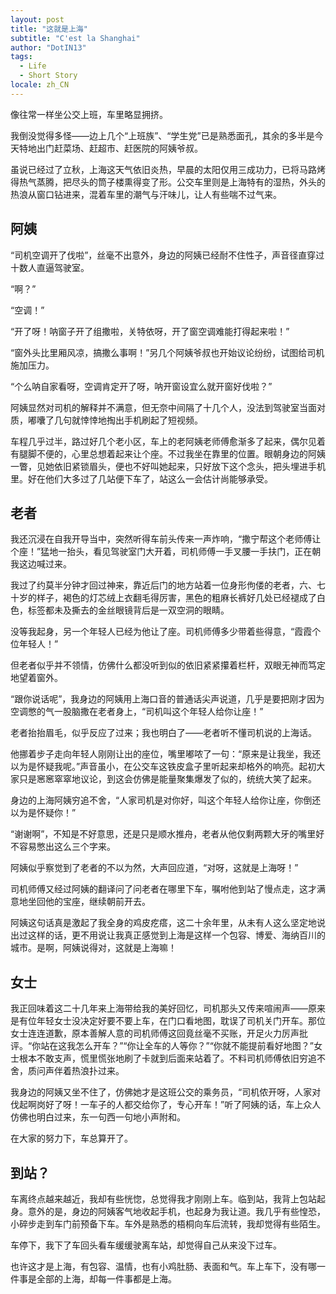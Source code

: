 ```yaml
---
layout: post
title: "这就是上海"
subtitle: "C'est la Shanghai"
author: "DotIN13"
tags:
  - Life
  - Short Story
locale: zh_CN
---
```


像往常一样坐公交上班，车里略显拥挤。

我倒没觉得多怪——边上几个“上班族”、“学生党”已是熟悉面孔，其余的多半是今天特地出门赶菜场、赶超市、赶医院的阿姨爷叔。

虽说已经过了立秋，上海这天气依旧炎热，早晨的太阳仅用三成功力，已将马路烤得热气蒸腾，把尽头的筒子楼熏得变了形。公交车里则是上海特有的湿热，外头的热浪从窗口钻进来，混着车里的潮气与汗味儿，让人有些喘不过气来。

## 阿姨

“司机空调开了伐啦”，丝毫不出意外，身边的阿姨已经耐不住性子，声音径直穿过十数人直逼驾驶室。

“啊？”

“空调！”

“开了呀！呐窗子开了组撒啦，关特依呀，开了窗空调难能打得起来啦！”

“窗外头比里厢风凉，搞撒么事啊！”另几个阿姨爷叔也开始议论纷纷，试图给司机施加压力。

“个么呐自家看呀，空调肯定开了呀，呐开窗设宜么就开窗好伐啦？”

阿姨显然对司机的解释并不满意，但无奈中间隔了十几个人，没法到驾驶室当面对质，嘟囔了几句就悻悻地掏出手机刷起了短视频。

车程几乎过半，路过好几个老小区，车上的老阿姨老师傅愈渐多了起来，偶尔见着有腿脚不便的，心里总想着起来让个座。不过我坐在靠里的位置。眼朝身边的阿姨一瞥，见她依旧紧锁眉头，便也不好叫她起来，只好放下这个念头，把头埋进手机里。好在他们大多过了几站便下车了，站这么一会估计尚能够承受。

## 老者

我还沉浸在自我开导当中，突然听得车前头传来一声炸响，“撒宁帮这个老师傅让个座！”猛地一抬头，看见驾驶室门大开着，司机师傅一手叉腰一手扶门，正在朝我这边喊过来。

我过了约莫半分钟才回过神来，靠近后门的地方站着一位身形佝偻的老者，六、七十岁的样子，褐色的灯芯绒上衣翻毛得厉害，黑色的粗麻长裤好几处已经褪成了白色，标签都未及撕去的金丝眼镜背后是一双空洞的眼睛。

没等我起身，另一个年轻人已经为他让了座。司机师傅多少带着些得意，“霞霞个位年轻人！”

但老者似乎并不领情，仿佛什么都没听到似的依旧紧紧攥着栏杆，双眼无神而笃定地望着窗外。

“跟你说话呢”，我身边的阿姨用上海口音的普通话尖声说道，几乎是要把刚才因为空调憋的气一股脑撒在老者身上，“司机叫这个年轻人给你让座！”

老者抬抬眉毛，似乎反应了过来；我也明白了——老者听不懂司机说的上海话。

他挪着步子走向年轻人刚刚让出的座位，嘴里嘟哝了一句：“原来是让我坐，我还以为是怀疑我呢。”声音虽小，在公交车这铁皮盒子里听起来却格外的响亮。起初大家只是窸窸窣窣地议论，到这会仿佛是能量聚集爆发了似的，统统大笑了起来。

身边的上海阿姨穷追不舍，“人家司机是对你好，叫这个年轻人给你让座，你倒还以为是怀疑你！”

“谢谢啊”，不知是不好意思，还是只是顺水推舟，老者从他仅剩两颗大牙的嘴里好不容易憋出这么三个字来。

阿姨似乎察觉到了老者的不以为然，大声回应道，“对呀，这就是上海呀！”

司机师傅又经过阿姨的翻译问了问老者在哪里下车，嘱咐他到站了慢点走，这才满意地坐回他的宝座，继续朝前开去。

阿姨这句话真是激起了我全身的鸡皮疙瘩，这二十余年里，从未有人这么坚定地说出过这样的话，更不用说让我真正感觉到上海是这样一个包容、博爱、海纳百川的城市。是啊，阿姨说得对，这就是上海嘛！

## 女士

我正回味着这二十几年来上海带给我的美好回忆，司机那头又传来喧闹声——原来是有位年轻女士没决定好要不要上车，在门口看地图，耽误了司机关门开车。那位女士连连道歉，原本善解人意的司机师傅这回竟丝毫不买账，开足火力厉声批评。“你站在这我怎么开车？”“你让全车的人等你？”“你就不能提前看好地图？”女士根本不敢支声，慌里慌张地刷了卡就到后面来站着了。不料司机师傅依旧穷追不舍，质问声伴着热浪扑过来。

我身边的阿姨又坐不住了，仿佛她才是这班公交的乘务员，“司机侬开呀，人家对伐起啊岗好了呀！一车子的人都交给你了，专心开车！”听了阿姨的话，车上众人仿佛也明白过来，东一句西一句地小声附和。

在大家的努力下，车总算开了。

## 到站？

车离终点越来越近，我却有些恍惚，总觉得我才刚刚上车。临到站，我背上包站起身。意外的是，身边的阿姨客气地收起手机，也起身为我让道。我几乎有些惶恐，小碎步走到车门前预备下车。车外是熟悉的梧桐向车后流转，我却觉得有些陌生。

车停下，我下了车回头看车缓缓驶离车站，却觉得自己从来没下过车。

也许这才是上海，有包容、温情，也有小鸡肚肠、表面和气。车上车下，没有哪一件事是全部的上海，却每一件事都是上海。
